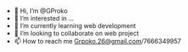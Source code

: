 - 👋 Hi, I’m @GProko
- 👀 I’m interested in ...
- 🌱 I’m currently learning web development
- 💞️ I’m looking to collaborate on web project
- 📫 How to reach me Grpoko.26@gmail.com/7666349957

<!---
GProko/GProko is a ✨ special ✨ repository because its `README.md` (this file) appears on your GitHub profile.
You can click the Preview link to take a look at your changes.
--->
